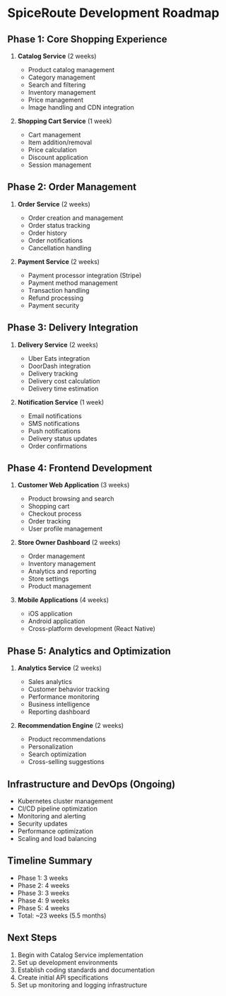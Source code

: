 # SpiceRoute Development Roadmap

## Phase 1: Core Shopping Experience
1. **Catalog Service** (2 weeks)
   - Product catalog management
   - Category management
   - Search and filtering
   - Inventory management
   - Price management
   - Image handling and CDN integration

2. **Shopping Cart Service** (1 week)
   - Cart management
   - Item addition/removal
   - Price calculation
   - Discount application
   - Session management

## Phase 2: Order Management
1. **Order Service** (2 weeks)
   - Order creation and management
   - Order status tracking
   - Order history
   - Order notifications
   - Cancellation handling

2. **Payment Service** (2 weeks)
   - Payment processor integration (Stripe)
   - Payment method management
   - Transaction handling
   - Refund processing
   - Payment security

## Phase 3: Delivery Integration
1. **Delivery Service** (2 weeks)
   - Uber Eats integration
   - DoorDash integration
   - Delivery tracking
   - Delivery cost calculation
   - Delivery time estimation

2. **Notification Service** (1 week)
   - Email notifications
   - SMS notifications
   - Push notifications
   - Delivery status updates
   - Order confirmations

## Phase 4: Frontend Development
1. **Customer Web Application** (3 weeks)
   - Product browsing and search
   - Shopping cart
   - Checkout process
   - Order tracking
   - User profile management

2. **Store Owner Dashboard** (2 weeks)
   - Order management
   - Inventory management
   - Analytics and reporting
   - Store settings
   - Product management

3. **Mobile Applications** (4 weeks)
   - iOS application
   - Android application
   - Cross-platform development (React Native)

## Phase 5: Analytics and Optimization
1. **Analytics Service** (2 weeks)
   - Sales analytics
   - Customer behavior tracking
   - Performance monitoring
   - Business intelligence
   - Reporting dashboard

2. **Recommendation Engine** (2 weeks)
   - Product recommendations
   - Personalization
   - Search optimization
   - Cross-selling suggestions

## Infrastructure and DevOps (Ongoing)
- Kubernetes cluster management
- CI/CD pipeline optimization
- Monitoring and alerting
- Security updates
- Performance optimization
- Scaling and load balancing

## Timeline Summary
- Phase 1: 3 weeks
- Phase 2: 4 weeks
- Phase 3: 3 weeks
- Phase 4: 9 weeks
- Phase 5: 4 weeks
- Total: ~23 weeks (5.5 months)

## Next Steps
1. Begin with Catalog Service implementation
2. Set up development environments
3. Establish coding standards and documentation
4. Create initial API specifications
5. Set up monitoring and logging infrastructure 